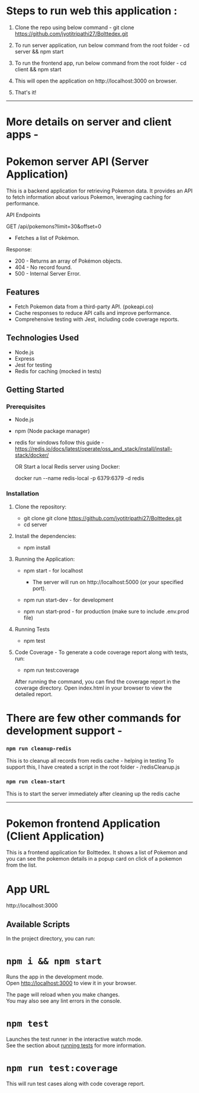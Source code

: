 # Steps to run web this application :

1) Clone the repo using below command -
git clone https://github.com/jyotitripathi27/Bolttedex.git

2) To run server application, run below command from the root folder -
cd server && npm start

3) To run the frontend app, run below command from the root folder -
cd client && npm start

4) This will open the application on http://localhost:3000 on browser.

5) That's it!

----


# More details on server and client apps -

# Pokemon server API (Server Application)

This is a backend application for retrieving Pokemon data. It provides an API to fetch information about various Pokemon, leveraging caching for performance.

API Endpoints

GET /api/pokemons?limit=30&offset=0
- Fetches a list of Pokémon.

Response:

- 200 - Returns an array of Pokémon objects.
- 404 - No record found.
- 500 - Internal Server Error.


## Features

- Fetch Pokemon data from a third-party API. (pokeapi.co)
- Cache responses to reduce API calls and improve performance.
- Comprehensive testing with Jest, including code coverage reports.

## Technologies Used

- Node.js
- Express
- Jest for testing
- Redis for caching (mocked in tests)

## Getting Started

### Prerequisites

- Node.js
- npm (Node package manager)
- redis
    for windows follow this guide - https://redis.io/docs/latest/operate/oss_and_stack/install/install-stack/docker/

    OR 
    Start a local Redis server using Docker:

    docker run --name redis-local -p 6379:6379 -d redis

### Installation

1. Clone the repository:

   - git clone git clone https://github.com/jyotitripathi27/Bolttedex.git
   - cd server
   
2. Install the dependencies:
    
   - npm install

3. Running the Application:

   - npm start - for localhost
      - The server will run on http://localhost:5000 (or your specified port).

   - npm run start-dev - for development 
   - npm run start-prod - for production (make sure to include .env.prod file)

4. Running Tests

   - npm test

5. Code Coverage - To generate a code coverage report along with tests, run:

   - npm run test:coverage

   After running the command, you can find the coverage report in the coverage directory. Open index.html in your browser to view the detailed report.


# There are few other commands for development support -

### `npm run cleanup-redis`
This is to cleanup all records from redis cache - helping in testing
To support this, I have created a script in the root folder - /redisCleanup.js

### `npm run clean-start`

This is to start the server immediately after cleaning up the redis cache


----


# Pokemon frontend Application (Client Application)

This is a frontend application for Bolttedex. It shows a list of Pokemon and you can see the pokemon details in a popup card on click of a pokemon from the list.

# App URL

http://localhost:3000


## Available Scripts

In the project directory, you can run:

# `npm i && npm start`

Runs the app in the development mode.\
Open [http://localhost:3000](http://localhost:3000) to view it in your browser.

The page will reload when you make changes.\
You may also see any lint errors in the console.

# `npm test`

Launches the test runner in the interactive watch mode.\
See the section about [running tests](https://facebook.github.io/create-react-app/docs/running-tests) for more information.


# `npm run test:coverage`

This will run test cases along with code coverage report.

